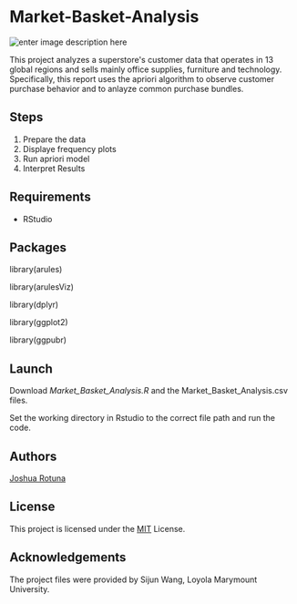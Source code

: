 # Market-Basket-Analysis

![enter image description here](https://miro.medium.com/proxy/1*ZqZCewk1zZOghuIDqsp6VA.png)

This project analyzes a superstore's customer data that operates in 13 global regions and sells mainly office supplies, furniture and technology. Specifically, this report uses the apriori algorithm to observe customer purchase behavior and to anlayze common purchase bundles.


## Steps
1. Prepare the data
2. Displaye frequency plots
3. Run apriori model
4. Interpret Results

## Requirements

* RStudio


## Packages 

library(arules)

library(arulesViz)

library(dplyr)

library(ggplot2)

library(ggpubr)

## Launch
Download _Market_Basket_Analysis.R_ and the Market_Basket_Analysis.csv files. 

Set the working directory in Rstudio to the correct file path and run the code.


## Authors

[Joshua Rotuna](https://github.com/joshrotuna)

## License

This project is licensed under the  [MIT](https://choosealicense.com/licenses/mit/)  License.

## Acknowledgements

The project files were provided by Sijun Wang, Loyola Marymount University.
